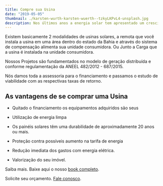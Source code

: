 ```yaml
---
title: Compre sua Usina
date: "2019-05-05"
thumbnail: ./karsten-wurth-karsten-wuerth--tzkyLKPvL4-unsplash.jpg
description: Nos últimos anos a energia solar tem apresentado um crescimento expressivo no Brasil, principalmente pelo fato de ser a fonte renovável mais adequada para projetos de Geração Distribuída. Porém, a principal barreira de crescimento da Geração Distribuída e da fonte solar é a grande necessidade de recursos financeiros para a implantação destes projetos e a falta de financiamentos adequados para estes investimentos.
---
```


Existem basicamente 2 modalidades de usinas solares, a remota que você instala a usina em uma área dentro do estado da Bahia e através do sistema de compensação alimenta sua unidade consumidora. Ou Junto a Carga que a usina é instalada na unidade consumidora.

Nossos Projetos são fundamentados no modelo de geração distribuída e conforme regulamentação da ANEEL 482/2012 - 687/2015.

Nós damos toda a assessoria para o financiamento e passamos o estudo de viabilidade com as respectivas taxas de retorno.

## As vantagens de se comprar uma Usina

- Quitado o financiamento os equipamentos adquiridos são seus

- Utilização de energia limpa

- Os painéis solares têm uma durabilidade de aproximadamente 20 anos ou mais.

- Proteção contra possíveis aumento na tarifa de energia

- Redução imediata dos gastos com energia elétrica.

- Valorização do seu imóvel.

Saiba mais. Baixe aqui o nosso <a href="../../../content/assets/TOPEL-Brochura-271219.pdf" target="_blank" rel="noopener noreferrer">book completo</a>.

Solicite seu orçamento. [Fale conosco](/faleConosco).
